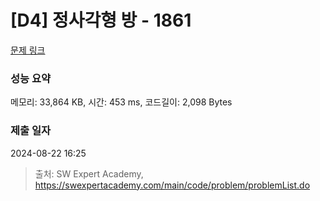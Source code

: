 # [D4] 정사각형 방 - 1861 

[문제 링크](https://swexpertacademy.com/main/code/problem/problemDetail.do?contestProbId=AV5LtJYKDzsDFAXc) 

### 성능 요약

메모리: 33,864 KB, 시간: 453 ms, 코드길이: 2,098 Bytes

### 제출 일자

2024-08-22 16:25



> 출처: SW Expert Academy, https://swexpertacademy.com/main/code/problem/problemList.do